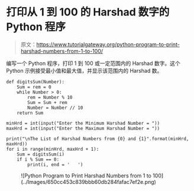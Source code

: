 # 打印从 1 到 100 的 Harshad 数字的 Python 程序

> 原文：<https://www.tutorialgateway.org/python-program-to-print-harshad-numbers-from-1-to-100/>

编写一个 Python 程序，打印 1 到 100 或一定范围内的 Harshad 数字。这个 Python 示例接受最小值和最大值，并显示该范围内的 Harshad 数。

```
def digitsSum(Number):
    Sum = rem = 0
    while Number > 0:
        rem = Number % 10
        Sum = Sum + rem
        Number = Number // 10
    return Sum

minHrd = int(input("Enter the Minimum Harshad Number = "))
maxHrd = int(input("Enter the Maximum Harshad Number = "))

print("\nThe List of Harshad Numbers from {0} and {1}".format(minHrd, maxHrd)) 
for i in range(minHrd, maxHrd + 1):
    Sum = digitsSum(i)
    if i % Sum == 0:
        print(i, end = '   ')
```

<figure class="wp-block-image size-large">![Python Program to Print Harshad Numbers from 1 to 100](../Images/650cc453c839bbb60db284fafac7ef2e.png)</figure>